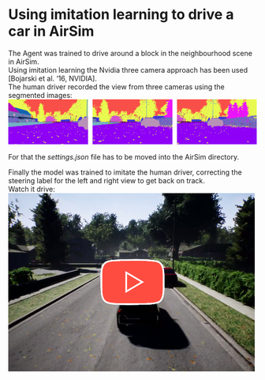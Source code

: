 #  Using imitation learning to drive a car in AirSim
The Agent was trained to drive around a block in the neighbourhood scene in AirSim.\
Using imitation learning the Nvidia three camera approach has been used [Bojarski et al. ‘16, NVIDIA].\
The human driver recorded the view from three cameras using the segmented images:
<img src="media/view.png">

For that the *settings.json* file has to be moved into the AirSim directory.

Finally the model was trained to imitate the human driver, correcting the steering label for the left and right view to get back on track.\
Watch it drive:
<a href="https://youtu.be/NtGKL55OlRk">
    <img src="media/result_play.png" alt="Play Video" width="500px">
</a>
<!-- **This is just a quick project, falling short of extensive network search.** -->
